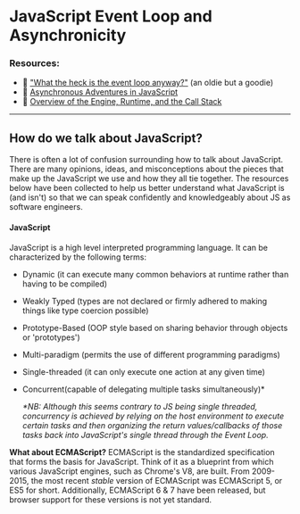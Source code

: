 JavaScript Event Loop and Asynchronicity
=======


### Resources:

  * 🎥 ["What the heck is the event loop anyway?"](https://chromium.googlesource.com/chromium/src/+/lkcr/docs/threading_and_tasks.md#Overview)
  (an oldie but a goodie)
  * 📖 [Asynchronous Adventures in JavaScript]( https://medium.com/dailyjs/asynchronous-adventures-in-javascript-understanding-the-event-loop-fc6f968d5f72)
  * 📖 [Overview of the Engine, Runtime, and the Call Stack]( https://blog.sessionstack.com/how-does-javascript-actually-work-part-1-b0bacc073cf)
---
## How do we talk about JavaScript?

There is often a lot of confusion surrounding how to talk about JavaScript.
There are many opinions, ideas, and misconceptions about the pieces that make
up the JavaScript we use and how they all tie together.  The resources below have been collected
to help us better understand what JavaScript is (and isn't) so that we can speak
confidently and knowledgeably about JS as software engineers.

#### JavaScript

JavaScript is a high level interpreted programming language.  It can be characterized
by the following terms:

* Dynamic (it can execute many common behaviors at runtime rather than having to be compiled)
* Weakly Typed (types are not declared or firmly adhered to making things like type coercion possible)
* Prototype-Based (OOP style based on sharing behavior through objects or 'prototypes')
* Multi-paradigm (permits the use of different programming paradigms)
* Single-threaded (it can only execute one action at any given time)
* Concurrent(capable of delegating multiple tasks simultaneously)*

  _*NB: Although this seems contrary to JS being single threaded, concurrency is achieved by relying
  on the host environment to execute certain tasks and then organizing the return values/callbacks of those tasks back into
  JavaScript's single thread through the Event Loop._

**What about ECMAScript?**
ECMAScript is the standardized specification that forms the basis for JavaScript.
Think of it as a blueprint from which various JavaScript engines, such as
Chrome's V8, are built. From 2009-2015, the most recent _stable_ version of
ECMAScript was ECMAScript 5, or ES5 for short.  Additionally, ECMAScript 6 & 7
have been released, but browser support for these versions is not yet standard.
